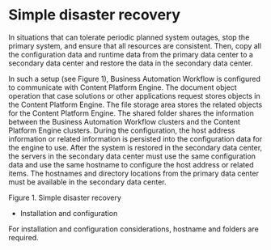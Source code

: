 # Simple disaster recovery

In situations that can tolerate periodic planned system outages, stop the primary system, and
ensure that all resources are consistent. Then, copy all the configuration data and runtime data
from the primary data center to a secondary data center and restore the data in the secondary data
center.

In such a setup (see Figure 1), Business Automation Workflow is configured to communicate with
Content Platform Engine. The document object operation that case solutions or other applications
request stores objects in the Content Platform Engine. The file storage area stores the related
objects for the Content Platform Engine. The shared folder shares the information between the
Business Automation Workflow clusters and the Content Platform Engine clusters. During the
configuration, the host address information or related information is persisted into the
configuration data for the engine to use. After the system is restored in the secondary data center,
the servers in the secondary data center must use the same configuration data and use the same
hostname to configure the host address or related items. The hostnames and directory locations from
the primary data center must be available in the secondary data center.

Figure 1. Simple disaster recovery

- Installation and configuration

For installation and configuration considerations, hostname and folders are required.
